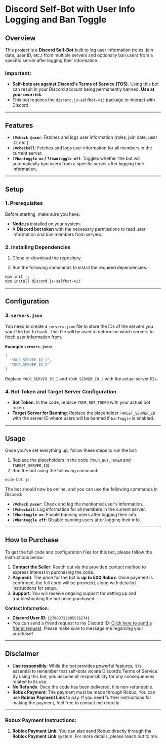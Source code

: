# **Discord Self-Bot with User Info Logging and Ban Toggle**

## **Overview**

This project is a **Discord Self-Bot** built to log user information (roles, join date, user ID, etc.) from multiple servers and optionally ban users from a specific server after logging their information.

### **Important:**
- **Self-bots are against Discord's Terms of Service (TOS).** Using this bot can result in your Discord account being permanently banned. **Use at your own risk.**
- This bot requires the `discord.js-selfbot-v13` package to interact with Discord.

---

## **Features**

- **`?#check @user`**: Fetches and logs user information (roles, join date, user ID, etc.).
- **`?#checkall`**: Fetches and logs user information for all members in the current server.
- **`?#bantoggle on` / `?#bantoggle off`**: Toggles whether the bot will automatically ban users from a specific server after logging their information.

---

## **Setup**

### **1. Prerequisites**
Before starting, make sure you have:

- **Node.js** installed on your system.
- A **Discord bot token** with the necessary permissions to read user information and ban members from servers.

### **2. Installing Dependencies**

1. Clone or download the repository.
   
2. Run the following commands to install the required dependencies:

```bash
npm init -y
npm install discord.js-selfbot-v13
```

---

## **Configuration**

### **3. `servers.json`**

You need to create a `servers.json` file to store the IDs of the servers you want the bot to track. This file will be used to determine which servers to fetch user information from.

**Example `servers.json`:**
```json
[
  "YOUR_SERVER_ID_1",
  "YOUR_SERVER_ID_2"
]
```

Replace `YOUR_SERVER_ID_1` and `YOUR_SERVER_ID_2` with the actual server IDs.

### **4. Bot Token and Target Server Configuration**

- **Bot Token**: In the code, replace `YOUR_BOT_TOKEN` with your actual bot token.
- **Target Server for Banning**: Replace the placeholder `TARGET_SERVER_ID` with the server ID where users will be banned if `banToggle` is enabled.

---

## **Usage**

Once you've set everything up, follow these steps to run the bot:

1. Replace the placeholders in the code (`YOUR_BOT_TOKEN` and `TARGET_SERVER_ID`).
2. Run the bot using the following command:

```bash
node bot.js
```

The bot should now be online, and you can use the following commands in Discord:

- **`?#check @user`**: Check and log the mentioned user's information.
- **`?#checkall`**: Log information for all members in the current server.
- **`?#bantoggle on`**: Enable banning users after logging their info.
- **`?#bantoggle off`**: Disable banning users after logging their info.

---

## **How to Purchase**

To get the full code and configuration files for this bot, please follow the instructions below:

1. **Contact the Seller**: Reach out via the provided contact method to express interest in purchasing the code.
2. **Payment**: The price for the bot is **up to 500 Robux**. Once payment is confirmed, the full code will be provided, along with detailed instructions for setup.
3. **Support**: You will receive ongoing support for setting up and troubleshooting the bot once purchased.

**Contact Information:**
- **Discord User ID**: `1270837228955762741`
- You can send a friend request to my Discord ID: [Click here to send a friend request](https://discordapp.com/users/1270837228955762741). Please make sure to message me regarding your purchase!

---

## **Disclaimer**

- **Use responsibly**: While the bot provides powerful features, it is essential to remember that self-bots violate Discord’s Terms of Service. By using this bot, you assume all responsibility for any consequences related to its use.
- **No Refunds**: Once the code has been delivered, it is non-refundable.
- **Robux Payment**: The payment must be made through Robux. You can use **Roblox Payment Link** to pay. If you need further instructions for making the payment, feel free to contact me directly.

---

### **Robux Payment Instructions:**
   
1. **Roblox Payment Link**: You can also send Robux directly through the **Roblox Payment Link** system. For more details, please reach out to me.

